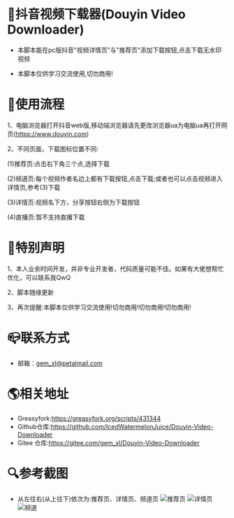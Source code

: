 # 🎯抖音视频下载器(Douyin Video Downloader)
* 本脚本能在pc版抖音"视频详情页"与"推荐页"添加下载按钮,点击下载无水印视频

* 本脚本仅供学习交流使用,切勿商用!

# 📖使用流程
1、电脑浏览器打开抖音web版,移动端浏览器请先更改浏览器ua为电脑ua再打开网页(https://www.douyin.com)

2、不同页面，下载图标位置不同:

(1)推荐页:点击右下角三个点,选择下载

(2)频道页:每个视频作者名边上都有下载按钮,点击下载;或者也可以点击视频进入详情页,参考(3)下载

(3)详情页:视频名下方，分享按钮右侧为下载按钮

(4)直播页:暂不支持直播下载

# 🔔特别声明
1、本人业余时间开发，并非专业开发者，代码质量可能不佳。如果有大佬想帮忙优化，可以联系我QwQ

2、脚本随缘更新

3、再次提醒:本脚本仅供学习交流使用!切勿商用!切勿商用!切勿商用!

# 📪联系方式
* 邮箱：gem_xl@petalmail.com

# 🌎相关地址
* Greasyfork:https://greasyfork.org/scripts/431344
* Github仓库:https://github.com/IcedWatermelonJuice/Douyin-Video-Downloader
* Gitee 仓库:https://gitee.com/gem_xl/Douyin-Video-Downloader

# 🔍参考截图
* 从左往右(从上往下)依次为:推荐页、详情页、频道页
![推荐页](https://user-images.githubusercontent.com/87429695/130788855-0a08659d-bce2-412c-ae24-bff209fbb33d.png)
![详情页](https://user-images.githubusercontent.com/87429695/130788874-be412740-a314-4616-8a86-5e9fad8b9889.png)
![频道](https://user-images.githubusercontent.com/87429695/130845639-ad4afe36-f594-4d3b-9994-bd5e2881a7b8.png)

